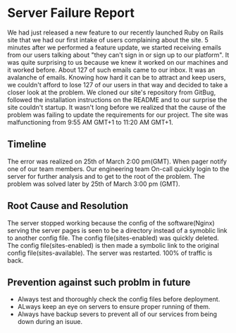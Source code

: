 # Server Failure Report

We had just released a new feature to our recently launched Ruby on Rails site that we had our first intake of users complaining about the site. 5 minutes after we performed a feature update, we started receiving emails from our users talking about "they can't sign in or sign up to our platform". It was quite surprising to us because we knew it worked on our machines and it worked before. About 127 of such emails came to our inbox. It was an avalanche of emails. Knowing how hard it can be to attract and keep users, we couldn't afford to lose 127 of our users in that way and decided to take a closer look at the problem. We cloned our site's repository from GitBug, followed the installation instructions on the README and to our surprise the site couldn't startup. It wasn't long before we realized that the cause of the problem was failing to update the requirements for our project. The site was malfunctioning from 9:55 AM GMT+1 to 11:20 AM GMT+1.

## Timeline
The error was realized on 25th of March 2:00 pm(GMT).
When pager notify one of our team members.
Our engineering team On-call quickly login to the server for further analysis and to get to the root of the problem.
The problem was solved later by 25th of March 3:00 pm (GMT).

## Root Cause and Resolution
The server stopped working because the config of the software(Nginx) serving the server pages is seen to be a directory instead of a symoblic link to another config file.
The config file(sites-enabled) was quickly deleted.
The config file(sites-enabled) is then made a symbolic link to the original config file(sites-available).
The server was restarted.
100% of traffic is back.

## Prevention against such problm in future
- Always test and thoroughly check the config files before deployment.
- ALways keep an eye on servers to ensure proper running of them.
- Always have backup severs to prevent all of our services from being down during an isuue.
